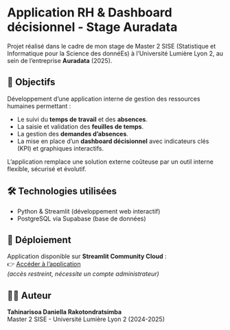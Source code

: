 # Application RH & Dashboard décisionnel - Stage Auradata

Projet réalisé dans le cadre de mon stage de Master 2 SISE (Statistique et Informatique pour la Science des donnéEs) à l’Université Lumière Lyon 2, au sein de l’entreprise **Auradata** (2025).

## 🎯 Objectifs
Développement d’une application interne de gestion des ressources humaines permettant :
- Le suivi du **temps de travail** et des **absences**.
- La saisie et validation des **feuilles de temps**.
- La gestion des **demandes d’absences**.
- La mise en place d’un **dashboard décisionnel** avec indicateurs clés (KPI) et graphiques interactifs.

L’application remplace une solution externe coûteuse par un outil interne flexible, sécurisé et évolutif.

## 🛠️ Technologies utilisées
- Python & Streamlit (développement web interactif)  
- PostgreSQL via Supabase (base de données)  

## 🚀 Déploiement
Application disponible sur **Streamlit Community Cloud** :  
👉 [Accéder à l’application](https://gtauradata.streamlit.app/)  
*(accès restreint, nécessite un compte administrateur)*

## 👩‍💻 Auteur
**Tahinarisoa Daniella Rakotondratsimba**  
Master 2 SISE - Université Lumière Lyon 2 (2024-2025)  
